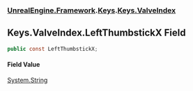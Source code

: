 ### [UnrealEngine.Framework](./UnrealEngine-Framework.md 'UnrealEngine.Framework').[Keys](./UnrealEngine-Framework-Keys.md 'UnrealEngine.Framework.Keys').[Keys.ValveIndex](./UnrealEngine-Framework-Keys-ValveIndex.md 'UnrealEngine.Framework.Keys.ValveIndex')
## Keys.ValveIndex.LeftThumbstickX Field
  
```csharp
public const LeftThumbstickX;
```
#### Field Value
[System.String](https://docs.microsoft.com/en-us/dotnet/api/System.String 'System.String')  
